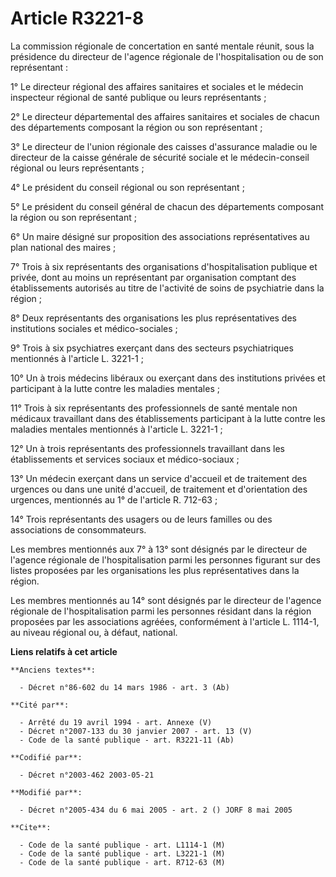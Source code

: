 # Article R3221-8

La commission régionale de concertation en santé mentale réunit, sous la présidence du directeur de l'agence régionale de
l'hospitalisation ou de son représentant :

1° Le directeur régional des affaires sanitaires et sociales et le médecin inspecteur régional de santé publique ou leurs
représentants ;

2° Le directeur départemental des affaires sanitaires et sociales de chacun des départements composant la région ou son
représentant ;

3° Le directeur de l'union régionale des caisses d'assurance maladie ou le directeur de la caisse générale de sécurité
sociale et le médecin-conseil régional ou leurs représentants ;

4° Le président du conseil régional ou son représentant ;

5° Le président du conseil général de chacun des départements composant la région ou son représentant ;

6° Un maire désigné sur proposition des associations représentatives au plan national des maires ;

7° Trois à six représentants des organisations d'hospitalisation publique et privée, dont au moins un représentant par
organisation comptant des établissements autorisés au titre de l'activité de soins de psychiatrie dans la région ;

8° Deux représentants des organisations les plus représentatives des institutions sociales et médico-sociales ;

9° Trois à six psychiatres exerçant dans des secteurs psychiatriques mentionnés à l'article L. 3221-1 ;

10° Un à trois médecins libéraux ou exerçant dans des institutions privées et participant à la lutte contre les maladies
mentales ;

11° Trois à six représentants des professionnels de santé mentale non médicaux travaillant dans des établissements
participant à la lutte contre les maladies mentales mentionnés à l'article L. 3221-1 ;

12° Un à trois représentants des professionnels travaillant dans les établissements et services sociaux et médico-sociaux ;

13° Un médecin exerçant dans un service d'accueil et de traitement des urgences ou dans une unité d'accueil, de traitement et
d'orientation des urgences, mentionnés au 1° de l'article R. 712-63 ;

14° Trois représentants des usagers ou de leurs familles ou des associations de consommateurs.

Les membres mentionnés aux 7° à 13° sont désignés par le directeur de l'agence régionale de l'hospitalisation parmi les
personnes figurant sur des listes proposées par les organisations les plus représentatives dans la région.

Les membres mentionnés au 14° sont désignés par le directeur de l'agence régionale de l'hospitalisation parmi les personnes
résidant dans la région proposées par les associations agréées, conformément à l'article L. 1114-1, au niveau régional ou, à
défaut, national.

**Liens relatifs à cet article**

	**Anciens textes**:

	  - Décret n°86-602 du 14 mars 1986 - art. 3 (Ab)

	**Cité par**:

	  - Arrêté du 19 avril 1994 - art. Annexe (V)
	  - Décret n°2007-133 du 30 janvier 2007 - art. 13 (V)
	  - Code de la santé publique - art. R3221-11 (Ab)

	**Codifié par**:

	  - Décret n°2003-462 2003-05-21

	**Modifié par**:

	  - Décret n°2005-434 du 6 mai 2005 - art. 2 () JORF 8 mai 2005

	**Cite**:

	  - Code de la santé publique - art. L1114-1 (M)
	  - Code de la santé publique - art. L3221-1 (M)
	  - Code de la santé publique - art. R712-63 (M)
